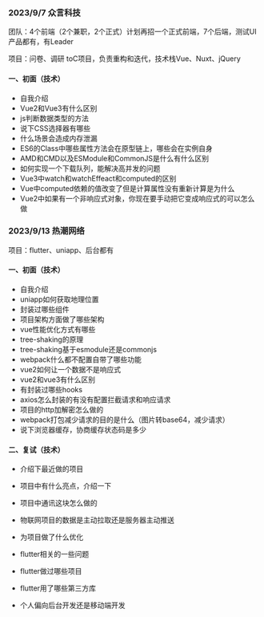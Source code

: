 ### 2023/9/7  众言科技

团队：4个前端（2个兼职，2个正式）计划再招一个正式前端，7个后端，测试UI产品都有，有Leader

项目：问卷、调研 toC项目，负责重构和迭代，技术栈Vue、Nuxt、jQuery 

#### 一、初面（技术）

- 自我介绍
- Vue2和Vue3有什么区别
- js判断数据类型的方法
- 说下CSS选择器有哪些
- 什么场景会造成内存泄漏
- ES6的Class中哪些属性方法会在原型链上，哪些会在实例自身
- AMD和CMD以及ESModule和CommonJS是什么有什么区别
- 如何实现一个下载队列，能解决高并发的问题
- Vue3中watch和watchEffeact和computed的区别
- Vue中computed依赖的值改变了但是计算属性没有重新计算是为什么
- Vue2中如果有一个非响应式对象，你现在要手动把它变成响应式的可以怎么做

### 2023/9/13	热潮网络

项目：flutter、uniapp、后台都有

#### 一、初面（技术）

- 自我介绍
- uniapp如何获取地理位置
- 封装过哪些组件
- 项目架构方面做了哪些架构
- vue性能优化方式有哪些
- tree-shaking的原理
- tree-shaking基于esmodule还是commonjs
- webpack什么都不配置自带了哪些功能
- vue2如何让一个数据不是响应式
- vue2和vue3有什么区别
- 有封装过哪些hooks
- axios怎么封装的有没有配置拦截请求和响应请求
- 项目的http加解密怎么做的
- webpack打包减少请求的目的是什么（图片转base64，减少请求）
- 说下浏览器缓存，协商缓存状态码是多少

#### 二、复试（技术）

- 介绍下最近做的项目

- 项目中有什么亮点，介绍一下

- 项目中通讯这块怎么做的

- 物联网项目的数据是主动拉取还是服务器主动推送

- 为项目做了什么优化

- flutter相关的一些问题

- flutter做过哪些项目

- flutter用了哪些第三方库

- 个人偏向后台开发还是移动端开发

  
